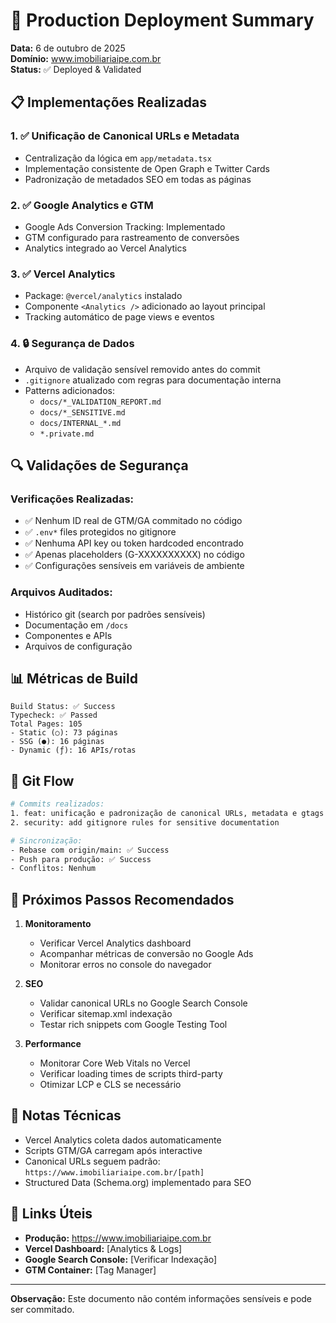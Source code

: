 # 🚀 Production Deployment Summary

**Data:** 6 de outubro de 2025  
**Domínio:** www.imobiliariaipe.com.br  
**Status:** ✅ Deployed & Validated

## 📋 Implementações Realizadas

### 1. ✅ Unificação de Canonical URLs e Metadata
- Centralização da lógica em `app/metadata.tsx`
- Implementação consistente de Open Graph e Twitter Cards
- Padronização de metadados SEO em todas as páginas

### 2. ✅ Google Analytics e GTM
- Google Ads Conversion Tracking: Implementado
- GTM configurado para rastreamento de conversões
- Analytics integrado ao Vercel Analytics

### 3. ✅ Vercel Analytics
- Package: `@vercel/analytics` instalado
- Componente `<Analytics />` adicionado ao layout principal
- Tracking automático de page views e eventos

### 4. 🔒 Segurança de Dados
- Arquivo de validação sensível removido antes do commit
- `.gitignore` atualizado com regras para documentação interna
- Patterns adicionados:
  - `docs/*_VALIDATION_REPORT.md`
  - `docs/*_SENSITIVE.md`
  - `docs/INTERNAL_*.md`
  - `*.private.md`

## 🔍 Validações de Segurança

### Verificações Realizadas:
- ✅ Nenhum ID real de GTM/GA commitado no código
- ✅ `.env*` files protegidos no gitignore
- ✅ Nenhuma API key ou token hardcoded encontrado
- ✅ Apenas placeholders (G-XXXXXXXXXX) no código
- ✅ Configurações sensíveis em variáveis de ambiente

### Arquivos Auditados:
- Histórico git (search por padrões sensíveis)
- Documentação em `/docs`
- Componentes e APIs
- Arquivos de configuração

## 📊 Métricas de Build

```
Build Status: ✅ Success
Typecheck: ✅ Passed
Total Pages: 105
- Static (○): 73 páginas
- SSG (●): 16 páginas  
- Dynamic (ƒ): 16 APIs/rotas
```

## 🔄 Git Flow

```bash
# Commits realizados:
1. feat: unificação e padronização de canonical URLs, metadata e gtags
2. security: add gitignore rules for sensitive documentation

# Sincronização:
- Rebase com origin/main: ✅ Success
- Push para produção: ✅ Success
- Conflitos: Nenhum
```

## 🎯 Próximos Passos Recomendados

1. **Monitoramento**
   - Verificar Vercel Analytics dashboard
   - Acompanhar métricas de conversão no Google Ads
   - Monitorar erros no console do navegador

2. **SEO**
   - Validar canonical URLs no Google Search Console
   - Verificar sitemap.xml indexação
   - Testar rich snippets com Google Testing Tool

3. **Performance**
   - Monitorar Core Web Vitals no Vercel
   - Verificar loading times de scripts third-party
   - Otimizar LCP e CLS se necessário

## 📝 Notas Técnicas

- Vercel Analytics coleta dados automaticamente
- Scripts GTM/GA carregam após interactive
- Canonical URLs seguem padrão: `https://www.imobiliariaipe.com.br/[path]`
- Structured Data (Schema.org) implementado para SEO

## 🔗 Links Úteis

- **Produção:** https://www.imobiliariaipe.com.br
- **Vercel Dashboard:** [Analytics & Logs]
- **Google Search Console:** [Verificar Indexação]
- **GTM Container:** [Tag Manager]

---

**Observação:** Este documento não contém informações sensíveis e pode ser commitado.
